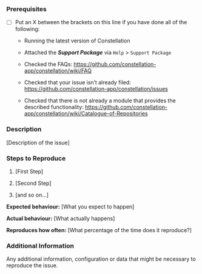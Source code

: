 <!--

### Requirements

* Filling out the template is required. Any pull request that does not include
enough information to be reviewed in a timely manner may be closed at the
maintainers' discretion.
* Have you read Constellation's Code of Conduct? By filing an issue, you are
expected to comply with it, including treating everyone with respect:
https://github.com/constellation-app/constellation/blob/master/CODE_OF_CONDUCT.md
* The "Steps to Reproduce" should outline the steps required to reproduce the issue. The rest should filled out accordingly.
-->

### Prerequisites

- [ ] Put an X between the brackets on this line if you have done all of
    the following:

    -   Running the latest version of Constellation

    -   Attached the ***Support Package*** via `Help` &gt;
        `Support Package`

    -   Checked the FAQs:
        https://github.com/constellation-app/constellation/wiki/FAQ

    -   Checked that your issue isn’t already filed:
        https://github.com/constellation-app/constellation/issues

    -   Checked that there is not already a module that provides the
        described functionality:
        https://github.com/constellation-app/constellation/wiki/Catalogue-of-Repositories

### Description

\[Description of the issue\]

### Steps to Reproduce

1.  \[First Step\]

2.  \[Second Step\]

3.  \[and so on…\]

**Expected behaviour:** \[What you expect to happen\]

**Actual behaviour:** \[What actually happens\]

**Reproduces how often:** \[What percentage of the time does it
reproduce?\]

### Additional Information

Any additional information, configuration or data that might be
necessary to reproduce the issue.
